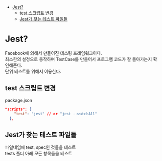 <!-- TOC -->

- [Jest?](#jest)
  - [test 스크립트 변경](#test-%EC%8A%A4%ED%81%AC%EB%A6%BD%ED%8A%B8-%EB%B3%80%EA%B2%BD)
  - [Jest가 찾는 테스트 파일들](#jest%EA%B0%80-%EC%B0%BE%EB%8A%94-%ED%85%8C%EC%8A%A4%ED%8A%B8-%ED%8C%8C%EC%9D%BC%EB%93%A4)

<!-- /TOC -->

# Jest?

Facebook에 의해서 만들어진 테스팅 프레임워크이다.  
최소한의 설정으로 동작하며 TestCase를 만들어서 프로그램 코드가 잘 돌아가는지 확인해준다.  
단위 테스트를 위해서 이용한다.

## test 스크립트 변경

package.json

```json
"scripts": {
    "test": "jest" // or "jest --watchAll"
  },
```

## Jest가 찾는 테스트 파일들
파일네임에 test, spec인 것들을 테스트  
tests 폴더 아래 모든 항목들을 테스트